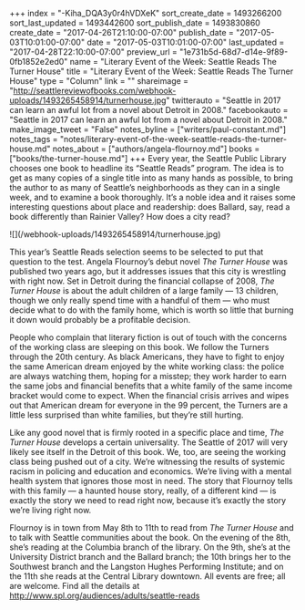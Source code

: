 +++
index = "-Kiha_DQA3y0r4hVDXeK"
sort_create_date = 1493266200
sort_last_updated = 1493442600
sort_publish_date = 1493830860
create_date = "2017-04-26T21:10:00-07:00"
publish_date = "2017-05-03T10:01:00-07:00"
date = "2017-05-03T10:01:00-07:00"
last_updated = "2017-04-28T22:10:00-07:00"
preview_url = "1e731b5d-68d7-d14e-9f89-0fb1852e2ed0"
name = "Literary Event of the Week: Seattle Reads The Turner House"
title = "Literary Event of the Week: Seattle Reads The Turner House"
type = "Column"
link = ""
shareimage = "http://seattlereviewofbooks.com/webhook-uploads/1493265458914/turnerhouse.jpg"
twitterauto = "Seattle in 2017 can learn an awful lot from a novel about Detroit in 2008."
facebookauto = "Seattle in 2017 can learn an awful lot from a novel about Detroit in 2008."
make_image_tweet = "False"
notes_byline = ["writers/paul-constant.md"]
notes_tags = "notes/literary-event-of-the-week-seattle-reads-the-turner-house.md"
notes_about = ["authors/angela-flournoy.md"]
books = ["books/the-turner-house.md"]
+++
Every year, the Seattle Public Library chooses one book to headline its “Seattle Reads” program. The idea is to get as many copies of a single title into as many hands as possible, to bring the author to as many of Seattle’s neighborhoods as they can in a single week, and to examine a book thoroughly. It’s a noble idea and it raises some interesting questions about place and readership: does Ballard, say, read a book differently than Rainier Valley? How does a city read?

<p class="image-left">![](/webhook-uploads/1493265458914/turnerhouse.jpg)</p>

This year’s Seattle Reads selection seems to be selected to put that question to the test. Angela Flournoy’s debut novel *The Turner House* was published two years ago, but it addresses issues that this city is wrestling with right now. Set in Detroit during the financial collapse of 2008, *The Turner House* is about the adult children of a large family — 13 children, though we only really spend time with a handful of them — who must decide what to do with the family home, which is worth so little that burning it down would probably be a profitable decision.

People who complain that literary fiction is out of touch with the concerns of the working class are sleeping on this book. We follow the Turners through the 20th century. As black Americans, they have to fight to enjoy the same American dream enjoyed by the white working class: the police are always watching them, hoping for a misstep; they work harder to earn the same jobs and financial benefits that a white family of the same income bracket would come to expect. When the financial crisis arrives and wipes out that American dream for everyone in the 99 percent, the Turners are a little less surprised than white families, but they’re still hurting.

Like any good novel that is firmly rooted in a specific place and time, *The Turner House* develops a certain universality. The Seattle of 2017 will very likely see itself in the Detroit of this book. We, too, are seeing the working class being pushed out of a city. We’re witnessing the results of systemic racism in policing and education and economics. We’re living with a mental health system that ignores those most in need. The story that Flournoy tells with this family — a haunted house story, really, of a different kind — is exactly the story we need to read right now, because it’s exactly the story we’re living right now.

Flournoy is in town from May 8th to 11th to read from *The Turner House* and to talk with Seattle communities about the book. On the evening of the 8th, she’s reading at the Columbia branch of the library. On the 9th, she’s at the University District branch and the Ballard branch; the 10th brings her to the Southwest branch and the Langston Hughes Performing Institute; and on the 11th she reads at the Central Library downtown. All events are free; all are welcome. Find all the details at http://www.spl.org/audiences/adults/seattle-reads